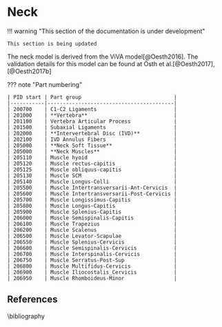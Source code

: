 # Neck

!!! warning "This section of the documentation is under development"
    
    This section is being updated
    
The neck model is derived from the ViVA model[@Oesth2016]. The validation details for this model can be found at Östh et al.[@Oesth2017], [@Oesth2017b]

<!-- ## Cervical Spine

Initial Validation 

## Muscles

### Passive properties

### Muscle Activation

## Validation

Rear impact simulations  -->


??? note "Part numbering" 
        
    | PID start | Part group                              |
    |-----------|-----------------------------------------|
    | 200700    | C1-C2 Ligaments                         |
    | 201000    | **Vertebra**                            |
    | 201100    | Vertebra Articular Process              |
    | 201500    | Subaxial Ligaments                      |
    | 202000    | **Intervertebral Disc (IVD)**           |
    | 202100    | IVD Annulus Fibers                      |
    | 205000    | **Neck Soft Tissue**                    |
    | 205000    | **Neck Muscles**                        |
    | 205110    | Muscle hyoid                            |
    | 205120    | Muscle rectus-capitis                   |
    | 205125    | Muscle obliquus-capitis                 |
    | 205130    | Muscle SCM                              |
    | 205140    | Muscle Longus-Colli                     |
    | 205500    | Muscle Intertransversarii-Ant-Cervicis  |
    | 205600    | Muscle Intertransversarii-Post-Cervicis |
    | 205700    | Muscle Longissimus-Capitis              |
    | 205800    | Muscle Longus-Capitis                   |
    | 205900    | Muscle Splenius-Capitis                 |
    | 206000    | Muscle Semispinalis-Capitis             |
    | 206100    | Muscle Trapezius                        |
    | 206200    | Muscle Scalenus                         |
    | 206500    | Muscle Levator-Scapulae                 |
    | 206550    | Muscle Splenius-Cervicis                |
    | 206600    | Muscle Semispinalis-Cervicis            |
    | 206700    | Muscle Interspinalis-Cervicis           |
    | 206750    | Muscle Serratus-Post-Sup                |
    | 206800    | Muscle Multifidus-Cervicis              |
    | 206900    | Muscle Iliocostalis_Cervicis            |
    | 206950    | Muscle Rhomboideus-Minor                |

## References

\bibliography

